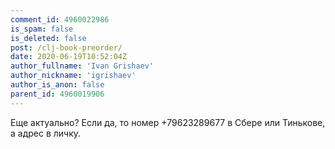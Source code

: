 ```yaml
---
comment_id: 4960022986
is_spam: false
is_deleted: false
post: /clj-book-preorder/
date: 2020-06-19T10:52:04Z
author_fullname: 'Ivan Grishaev'
author_nickname: 'igrishaev'
author_is_anon: false
parent_id: 4960019906
---
```


<p>Еще актуально? Если да, то номер +79623289677 в Сбере или Тинькове, а адрес в личку.</p>
